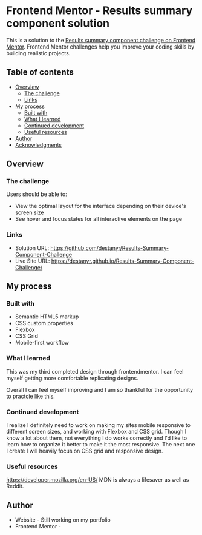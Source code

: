 # Frontend Mentor - Results summary component solution

This is a solution to the [Results summary component challenge on Frontend Mentor](https://www.frontendmentor.io/challenges/results-summary-component-CE_K6s0maV). Frontend Mentor challenges help you improve your coding skills by building realistic projects. 

## Table of contents

- [Overview](#overview)
  - [The challenge](#the-challenge)
  - [Links](#links)
- [My process](#my-process)
  - [Built with](#built-with)
  - [What I learned](#what-i-learned)
  - [Continued development](#continued-development)
  - [Useful resources](#useful-resources)
- [Author](#author)
- [Acknowledgments](#acknowledgments)

## Overview

### The challenge

Users should be able to:

- View the optimal layout for the interface depending on their device's screen size
- See hover and focus states for all interactive elements on the page

### Links

- Solution URL: https://github.com/destanyr/Results-Summary-Component-Challenge
- Live Site URL: https://destanyr.github.io/Results-Summary-Component-Challenge/

## My process

### Built with

- Semantic HTML5 markup
- CSS custom properties
- Flexbox
- CSS Grid
- Mobile-first workflow

### What I learned

This was my third completed design through frontendmentor. I can feel myself getting more comfortable replicating designs. 

Overall I can feel myself improving and I am so thankful for the opportunity to practcie like this. 

### Continued development

I realize I definitely need to work on making my sites mobile responsive to different screen sizes, and working with Flexbox and CSS grid. Though I know a lot about them, not everything I do works correctly and I'd like to learn how to organize it better to make it the most responsive. The next one I create I will heavily focus on CSS grid and responsive design. 

### Useful resources

https://developer.mozilla.org/en-US/
MDN is always a lifesaver as well as Reddit. 

## Author

- Website - Still working on my portfolio
- Frontend Mentor - 

